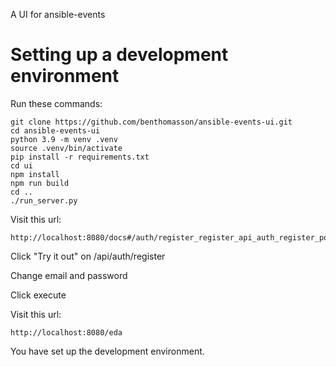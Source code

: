 A UI for ansible-events

# Setting up a development environment


Run these commands:

    git clone https://github.com/benthomasson/ansible-events-ui.git
    cd ansible-events-ui
    python 3.9 -m venv .venv
    source .venv/bin/activate
    pip install -r requirements.txt
    cd ui
    npm install
    npm run build
    cd ..
    ./run_server.py


Visit this url:

    http://localhost:8080/docs#/auth/register_register_api_auth_register_post


Click "Try it out" on /api/auth/register

Change email and password

Click execute


Visit this url:


    http://localhost:8080/eda


You have set up the development environment.


